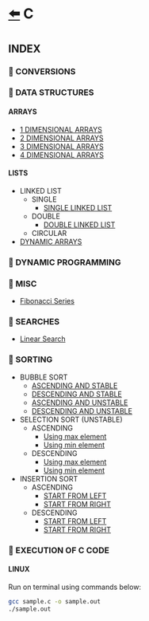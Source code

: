 # [:arrow_left:](../README.md) C

## INDEX

### :rocket: CONVERSIONS

### :rocket: DATA STRUCTURES

#### ARRAYS

* [1 DIMENSIONAL ARRAYS](Data-Structures/ARRAYS/1darrays.c)
* [2 DIMENSIONAL ARRAYS](Data-Structures/ARRAYS/2darrays.c)
* [3 DIMENSIONAL ARRAYS](Data-Structures/ARRAYS/3darrays.c)
* [4 DIMENSIONAL ARRAYS](Data-Structures/ARRAYS/4darrays.c)

#### LISTS

* LINKED LIST
  * SINGLE
    * [SINGLE LINKED LIST](Data-Structures/LINKED-LIST/SINGLE/Main.c)
  * DOUBLE
    * [DOUBLE LINKED LIST](Data-Structures/LINKED-LIST/DOUBLE/Main.c)
  * CIRCULAR
* [DYNAMIC ARRAYS](Data-Structures/LINKED-LIST/dynamicarray.c)

### :rocket: DYNAMIC PROGRAMMING

### :rocket: MISC

* [Fibonacci Series](Misc/fibonacci.c)

### :rocket: SEARCHES

* [Linear Search](Searches/linearSearch.c)

### :rocket: SORTING

* BUBBLE SORT
  * [ASCENDING AND STABLE](Sorting/BUBBLE-SORT/bubblesort.c)
  * [DESCENDING AND STABLE](Sorting/BUBBLE-SORT/bubble.c)
  * [ASCENDING AND UNSTABLE](Sorting/BUBBLE-SORT/ascendunbubble.c)
  * [DESCENDING AND UNSTABLE](Sorting/BUBBLE-SORT/descendunbubble.c)
* SELECTION SORT (UNSTABLE)
  * ASCENDING
    * [Using max element](Sorting/SELECTION-SORT/selection.c)
    * [Using min element](Sorting/SELECTION-SORT/selectionsort.c)
  * DESCENDING
    * [Using max element](Sorting/SELECTION-SORT/maxselection.c)
    * [Using min element](Sorting/SELECTION-SORT/minselection.c)
* INSERTION SORT
  * ASCENDING
    * [START FROM LEFT](Sorting/INSERTION-SORT/insertion.c)
    * [START FROM RIGHT](Sorting/INSERTION-SORT/insertionsort.c)
  * DESCENDING
    * [START FROM LEFT](Sorting/INSERTION-SORT/deleftinsert.c)
    * [START FROM RIGHT](Sorting/INSERTION-SORT/derightinsert.c)

### :rocket: EXECUTION OF C CODE

#### LINUX

Run on terminal using commands below:

```bash
gcc sample.c -o sample.out
./sample.out
```